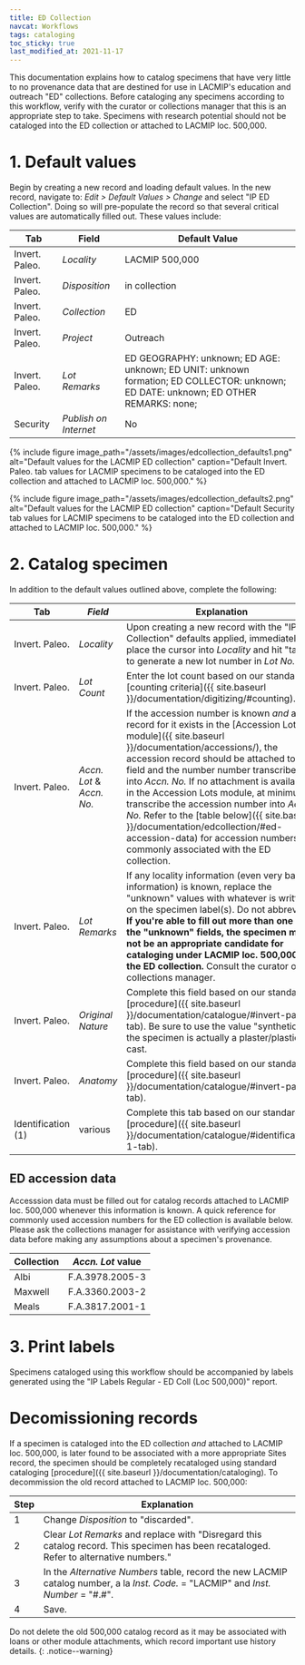 ```yaml
---
title: ED Collection
navcat: Workflows
tags: cataloging
toc_sticky: true
last_modified_at: 2021-11-17
---
```


This documentation explains how to catalog specimens that have very little to no provenance data that are destined for use in LACMIP's education and outreach "ED" collections. Before cataloging any specimens according to this workflow, verify with the curator or collections manager that this is an appropriate step to take. Specimens with research potential should not be cataloged into the ED collection or attached to LACMIP loc. 500,000.

# 1. Default values
Begin by creating a new record and loading default values. In the new record, navigate to: _Edit > Default Values > Change_ and select "IP ED Collection". Doing so will pre-populate the record so that several critical values are automatically filled out. These values include:

  Tab | Field | Default Value
  --- | --- | ---
   Invert. Paleo. | _Locality_ | LACMIP 500,000
   Invert. Paleo. | _Disposition_ | in collection
   Invert. Paleo. | _Collection_ | ED
   Invert. Paleo. | _Project_ | Outreach
   Invert. Paleo. | _Lot Remarks_ | ED GEOGRAPHY: unknown; ED AGE: unknown; ED UNIT: unknown formation; ED COLLECTOR: unknown; ED DATE: unknown; ED OTHER REMARKS: none;
   Security | _Publish on Internet_ | No

{% include figure image_path="/assets/images/edcollection_defaults1.png" alt="Default values for the LACMIP ED collection" caption="Default Invert. Paleo. tab values for LACMIP specimens to be cataloged into the ED collection and attached to LACMIP loc. 500,000." %}

{% include figure image_path="/assets/images/edcollection_defaults2.png" alt="Default values for the LACMIP ED collection" caption="Default Security tab values for LACMIP specimens to be cataloged into the ED collection and attached to LACMIP loc. 500,000." %}

# 2. Catalog specimen

In addition to the default values outlined above, complete the following:

Tab | _Field_ | Explanation
  --- | --- | ---
   Invert. Paleo. | _Locality_ | Upon creating a new record with the "IP ED Collection" defaults applied, immediately place the cursor into _Locality_ and hit "tab" to generate a new lot number in _Lot No._
   Invert. Paleo. | _Lot Count_ | Enter the lot count based on our standard [counting criteria]({{ site.baseurl }}/documentation/digitizing/#counting).
   Invert. Paleo. | _Accn. Lot_ & _Accn. No._ | If the accession number is known _and_ a record for it exists in the [Accession Lots module]({{ site.baseurl }}/documentation/accessions/), the accession record should be attached to this field and the number number transcribed into _Accn. No._ If no attachment is available in the Accession Lots module, at minimum, transcribe the accession number into _Accn. No._ Refer to the [table below]({{ site.baseurl }}/documentation/edcollection/#ed-accession-data) for accession numbers commonly associated with the ED collection.
   Invert. Paleo. | _Lot Remarks_ | If any locality information (even very basic information) is known, replace the "unknown" values with whatever is written on the specimen label(s). Do not abbreviate. **If you're able to fill out more than one of the "unknown" fields, the specimen may not be an appropriate candidate for cataloging under LACMIP loc. 500,000 in the ED collection.** Consult the curator or collections manager.
   Invert. Paleo. | _Original Nature_ | Complete this field based on our standard [procedure]({{ site.baseurl }}/documentation/catalogue/#invert-paleo-tab). Be sure to use the value "synthetic" if the specimen is actually a plaster/plastic cast.
   Invert. Paleo. | _Anatomy_ | Complete this field based on our standard [procedure]({{ site.baseurl }}/documentation/catalogue/#invert-paleo-tab).
   Identification (1) | various | Complete this tab based on our standard [procedure]({{ site.baseurl }}/documentation/catalogue/#identification-1-tab).
   
## ED accession data
Accesssion data must be filled out for catalog records attached to LACMIP loc. 500,000 whenever this information is known. A quick reference for commonly used accession numbers for the ED collection is available below. Please ask the collections manager for assistance with verifying accession data before making any assumptions about a specimen's provenance.

Collection | _Accn. Lot_ value
  --- | ---
  Albi | F.A.3978.2005-3
  Maxwell | F.A.3360.2003-2
  Meals | F.A.3817.2001-1
  
# 3. Print labels
Specimens cataloged using this workflow should be accompanied by labels generated using the "IP Labels Regular - ED Coll (Loc 500,000)" report.

# Decomissioning records
If a specimen is cataloged into the ED collection _and_ attached to LACMIP loc. 500,000, is later found to be associated with a more appropriate Sites record, the specimen should be completely recataloged using standard cataloging [procedure]({{ site.baseurl }}/documentation/cataloging). To decommission the old record attached to LACMIP loc. 500,000:

  Step | Explanation
  --- | ---
  1 | Change _Disposition_ to "discarded".
  2 | Clear _Lot Remarks_ and replace with "Disregard this catalog record. This specimen has been recataloged. Refer to alternative numbers." 
  3 | In the _Alternative Numbers_ table, record the new LACMIP catalog number, a la _Inst. Code._ = "LACMIP" and _Inst. Number_ = "#.#".
  4 | Save.

Do not delete the old 500,000 catalog record as it may be associated with loans or other module attachments, which record important use history details.
{: .notice--warning}


